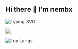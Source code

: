 ## Hi there 👋 I'm nembx

<!--
**nembx/nembx** is a ✨ _special_ ✨ repository because its `README.md` (this file) appears on your GitHub profile.

Here are some ideas to get you started:

- 🔭 I’m currently working on ...
- 🌱 I’m currently learning ...
- 👯 I’m looking to collaborate on ...
- 🤔 I’m looking for help with ...
- 💬 Ask me about ...
- 📫 How to reach me: ...
- 😄 Pronouns: ...
- ⚡ Fun fact: ...
-->

![Typing SVG](https://readme-typing-svg.demolab.com/?lines=WANT+TO+BE+A+CODER)

![](https://github-readme-stats.vercel.app/api?username=nembx&show_icons=true&theme=transparent)

![Top Langs](https://github-readme-stats.vercel.app/api/top-langs/?username=nembx&layout=compact&theme=tokyonight)
